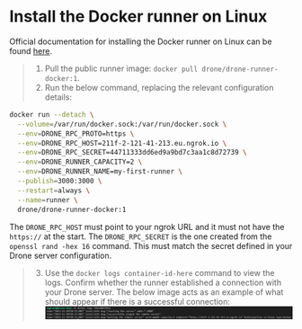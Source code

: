 # Install the Docker runner on Linux

Official documentation for installing the Docker runner on Linux can be found [here](https://docs.drone.io/runner/docker/installation/linux/).

> 1. Pull the public runner image: `docker pull drone/drone-runner-docker:1`.
> 2. Run the below command, replacing the relevant configuration details:
```bash
docker run --detach \
  --volume=/var/run/docker.sock:/var/run/docker.sock \
  --env=DRONE_RPC_PROTO=https \
  --env=DRONE_RPC_HOST=211f-2-121-41-213.eu.ngrok.io \
  --env=DRONE_RPC_SECRET=44711333dd6ed9a9bd7c3aa1c8d72739 \
  --env=DRONE_RUNNER_CAPACITY=2 \
  --env=DRONE_RUNNER_NAME=my-first-runner \
  --publish=3000:3000 \
  --restart=always \
  --name=runner \
  drone/drone-runner-docker:1
```
The `DRONE_RPC_HOST` must point to your ngrok URL and it must not have the `https://` at the start. The `DRONE_RPC_SECRET` is the one created from the `openssl rand -hex 16` command. This must match the secret defined in your Drone server configuration.
> 3. Use the `docker logs container-id-here` command to view the logs. Confirm whether the runner established a connection with your Drone server. The below image acts as an example of what should appear if there is a successful connection:
![image](./pictures/runner.png)
